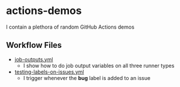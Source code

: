 # actions-demos
I contain a plethora of random GitHub Actions demos

## Workflow Files

- [job-outputs.yml](actions-demos/.github/workflows/job-outputs.yml)
  - I show how to do job output variables on all three runner types
- [testing-labels-on-issues.yml](actions-demos/.github/workflows/testing-labels-on-issues.yml)
  - I trigger whenever the **bug** label is added to an issue
